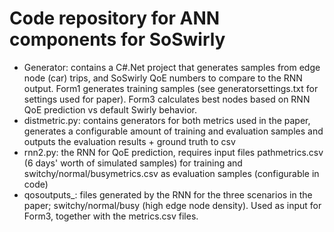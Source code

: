 # Code repository for ANN components for SoSwirly

- Generator\: contains a C#.Net project that generates samples from edge node (car) trips, and SoSwirly QoE numbers to compare to the RNN output. Form1 generates training samples (see generatorsettings.txt for settings used for paper). Form3 calculates best nodes based on RNN QoE prediction vs default Swirly behavior.
- distmetric.py: contains generators for both metrics used in the paper, generates a configurable amount of training and evaluation samples and outputs the evaluation results + ground truth to csv
- rnn2.py: the RNN for QoE prediction, requires input files pathmetrics.csv (6 days' worth of simulated samples) for training and switchy/normal/busymetrics.csv as evaluation samples (configurable in code)
- qosoutputs_: files generated by the RNN for the three scenarios in the paper; switchy/normal/busy (high edge node density). Used as input for Form3, together with the metrics.csv files.
